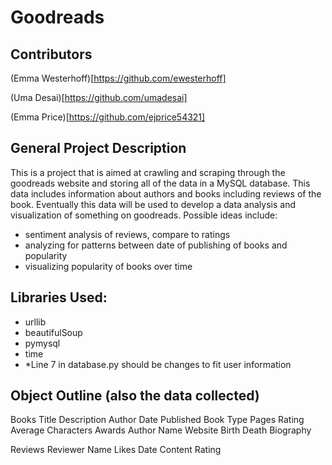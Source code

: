 # Goodreads

## Contributors
(Emma Westerhoff)[https://github.com/ewesterhoff]

(Uma Desai)[https://github.com/umadesai]

(Emma Price)[https://github.com/ejprice54321]

## General Project Description
This is a project that is aimed at crawling and scraping through the goodreads website and storing all of the data in a MySQL database. This data includes information about authors and books including reviews of the book. Eventually this data will be used to develop a data analysis and visualization of something on goodreads. 
Possible ideas include:
- sentiment analysis of reviews, compare to ratings
- analyzing for patterns between date of publishing of books and popularity
- visualizing popularity of books over time

## Libraries Used:
- urllib
- beautifulSoup
- pymysql
- time
- *Line 7 in database.py should be changes to fit user information

## Object Outline (also the data collected)

Books
	Title
	Description
	Author
	Date Published
	Book Type
	Pages
	Rating Average
	Characters
	Awards
Author
	Name
	Website
	Birth
	Death
	Biography

Reviews
	Reviewer Name
	Likes
	Date
	Content
	Rating
